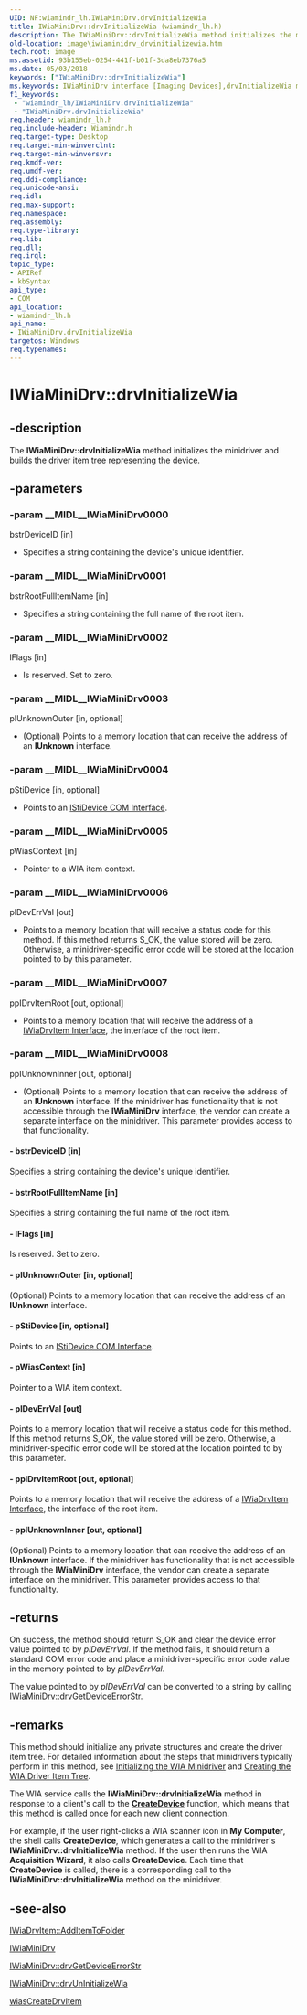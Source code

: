 ```yaml
---
UID: NF:wiamindr_lh.IWiaMiniDrv.drvInitializeWia
title: IWiaMiniDrv::drvInitializeWia (wiamindr_lh.h)
description: The IWiaMiniDrv::drvInitializeWia method initializes the minidriver and builds the driver item tree representing the device.
old-location: image\iwiaminidrv_drvinitializewia.htm
tech.root: image
ms.assetid: 93b155eb-0254-441f-b01f-3da8eb7376a5
ms.date: 05/03/2018
keywords: ["IWiaMiniDrv::drvInitializeWia"]
ms.keywords: IWiaMiniDrv interface [Imaging Devices],drvInitializeWia method, IWiaMiniDrv.drvInitializeWia, IWiaMiniDrv::drvInitializeWia, MiniDrv_04485b20-ff45-4cf7-a861-841bf03befcf.xml, drvInitializeWia, drvInitializeWia method [Imaging Devices], drvInitializeWia method [Imaging Devices],IWiaMiniDrv interface, image.iwiaminidrv_drvinitializewia, wiamindr_lh/IWiaMiniDrv::drvInitializeWia
f1_keywords:
 - "wiamindr_lh/IWiaMiniDrv.drvInitializeWia"
 - "IWiaMiniDrv.drvInitializeWia"
req.header: wiamindr_lh.h
req.include-header: Wiamindr.h
req.target-type: Desktop
req.target-min-winverclnt:
req.target-min-winversvr: 
req.kmdf-ver: 
req.umdf-ver: 
req.ddi-compliance: 
req.unicode-ansi: 
req.idl: 
req.max-support: 
req.namespace: 
req.assembly: 
req.type-library: 
req.lib: 
req.dll: 
req.irql: 
topic_type:
- APIRef
- kbSyntax
api_type:
- COM
api_location:
- wiamindr_lh.h
api_name:
- IWiaMiniDrv.drvInitializeWia
targetos: Windows
req.typenames: 
---
```


# IWiaMiniDrv::drvInitializeWia

## -description

The **IWiaMiniDrv::drvInitializeWia** method initializes the minidriver and builds the driver item tree representing the device.

## -parameters

### -param __MIDL__IWiaMiniDrv0000

bstrDeviceID [in]

- Specifies a string containing the device's unique identifier.

### -param __MIDL__IWiaMiniDrv0001

bstrRootFullItemName [in]

- Specifies a string containing the full name of the root item.

### -param __MIDL__IWiaMiniDrv0002

lFlags [in]

- Is reserved. Set to zero.

### -param __MIDL__IWiaMiniDrv0003

pIUnknownOuter [in, optional]

- (Optional) Points to a memory location that can receive the address of an **IUnknown** interface.

### -param __MIDL__IWiaMiniDrv0004

pStiDevice [in, optional]

- Points to an [IStiDevice COM Interface](https://docs.microsoft.com/windows-hardware/drivers/image/istidevice-com-interface).

### -param __MIDL__IWiaMiniDrv0005

pWiasContext [in]

- Pointer to a WIA item context.

### -param __MIDL__IWiaMiniDrv0006

plDevErrVal [out]

- Points to a memory location that will receive a status code for this method. If this method returns S_OK, the value stored will be zero. Otherwise, a minidriver-specific error code will be stored at the location pointed to by this parameter.

### -param __MIDL__IWiaMiniDrv0007

ppIDrvItemRoot [out, optional]

- Points to a memory location that will receive the address of a [IWiaDrvItem Interface](https://docs.microsoft.com/windows-hardware/drivers/ddi/wiamindr_lh/nn-wiamindr_lh-iwiadrvitem), the interface of the root item.

### -param __MIDL__IWiaMiniDrv0008

ppIUnknownInner [out, optional]

- (Optional) Points to a memory location that can receive the address of an **IUnknown** interface. If the minidriver has functionality that is not accessible through the **IWiaMiniDrv** interface, the vendor can create a separate interface on the minidriver. This parameter provides access to that functionality.

#### - bstrDeviceID [in]

Specifies a string containing the device's unique identifier.

#### - bstrRootFullItemName [in]

Specifies a string containing the full name of the root item.

#### - lFlags [in]

Is reserved. Set to zero.

#### - pIUnknownOuter [in, optional]

(Optional) Points to a memory location that can receive the address of an **IUnknown** interface.

#### - pStiDevice [in, optional]

Points to an [IStiDevice COM Interface](https://docs.microsoft.com/windows-hardware/drivers/image/istidevice-com-interface).

#### - pWiasContext [in]

Pointer to a WIA item context.

#### - plDevErrVal [out]

Points to a memory location that will receive a status code for this method. If this method returns S_OK, the value stored will be zero. Otherwise, a minidriver-specific error code will be stored at the location pointed to by this parameter.

#### - ppIDrvItemRoot [out, optional]

Points to a memory location that will receive the address of a [IWiaDrvItem Interface](https://docs.microsoft.com/windows-hardware/drivers/ddi/wiamindr_lh/nn-wiamindr_lh-iwiadrvitem), the interface of the root item.

#### - ppIUnknownInner [out, optional]

(Optional) Points to a memory location that can receive the address of an **IUnknown** interface. If the minidriver has functionality that is not accessible through the **IWiaMiniDrv** interface, the vendor can create a separate interface on the minidriver. This parameter provides access to that functionality.

## -returns

On success, the method should return S_OK and clear the device error value pointed to by *plDevErrVal*. If the method fails, it should return a standard COM error code and place a minidriver-specific error code value in the memory pointed to by *plDevErrVal*.

The value pointed to by *plDevErrVal* can be converted to a string by calling [IWiaMiniDrv::drvGetDeviceErrorStr](https://docs.microsoft.com/windows-hardware/drivers/ddi/wiamindr_lh/nf-wiamindr_lh-iwiaminidrv-drvgetdeviceerrorstr).

## -remarks

This method should initialize any private structures and create the driver item tree. For detailed information about the steps that minidrivers typically perform in this method, see [Initializing the WIA Minidriver](https://docs.microsoft.com/windows-hardware/drivers/image/initializing-the-wia-minidriver) and [Creating the WIA Driver Item Tree](https://docs.microsoft.com/windows-hardware/drivers/image/creating-the-wia-driver-item-tree).

The WIA service calls the **IWiaMiniDrv::drvInitializeWia** method in response to a client's call to the [**CreateDevice**](https://docs.microsoft.com/windows/win32/api/wia_xp/nf-wia_xp-iwiadevmgr-createdevice) function, which means that this method is called once for each new client connection.

For example, if the user right-clicks a WIA scanner icon in **My Computer**, the shell calls **CreateDevice**, which generates a call to the minidriver's **IWiaMiniDrv::drvInitializeWia** method. If the user then runs the WIA **Acquisition Wizard**, it also calls **CreateDevice**. Each time that **CreateDevice** is called, there is a corresponding call to the **IWiaMiniDrv::drvInitializeWia** method on the minidriver.

## -see-also

[IWiaDrvItem::AddItemToFolder](https://docs.microsoft.com/windows-hardware/drivers/ddi/wiamindr_lh/nf-wiamindr_lh-iwiadrvitem-additemtofolder)

[IWiaMiniDrv](https://docs.microsoft.com/windows-hardware/drivers/ddi/wiamindr_lh/nn-wiamindr_lh-iwiaminidrv)

[IWiaMiniDrv::drvGetDeviceErrorStr](https://docs.microsoft.com/windows-hardware/drivers/ddi/wiamindr_lh/nf-wiamindr_lh-iwiaminidrv-drvgetdeviceerrorstr)

[IWiaMiniDrv::drvUnInitializeWia](https://docs.microsoft.com/windows-hardware/drivers/ddi/wiamindr_lh/nf-wiamindr_lh-iwiaminidrv-drvuninitializewia)

[wiasCreateDrvItem](https://docs.microsoft.com/windows-hardware/drivers/ddi/wiamdef/nf-wiamdef-wiascreatedrvitem)
